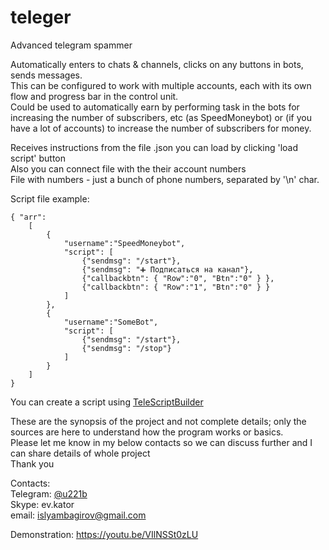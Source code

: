 # teleger

Advanced telegram spammer   

Automatically enters to chats & channels, clicks on any buttons in bots, sends messages.      
This can be configured to work with multiple accounts, each with its own flow and progress bar in the control unit.     
Could be used to automatically earn by performing task in the bots for increasing the number of subscribers, etc (as SpeedMoneybot) or (if you have a lot of accounts) to increase the number of subscribers for money.    


Receives instructions from the file .json you can load by clicking 'load script' button     
Also you can connect file with the their account numbers      
File with numbers - just a bunch of phone numbers, separated by '\n' char.      

Script file example:     

    { "arr": 
        [ 
            { 
                "username":"SpeedMoneybot",       
                "script": [      
                    {"sendmsg": "/start"},     
                    {"sendmsg": "➕ Подписаться на канал"},        
                    {"callbackbtn": { "Row":"0", "Btn":"0" } },      
                    {"callbackbtn": { "Row":"1", "Btn":"0" } }     
                ]     
            },     
            {
                "username":"SomeBot",    
                "script": [    
                    {"sendmsg": "/start"},     
                    {"sendmsg": "/stop"} 
                ]     
            }     
        ] 
    }    

You can create a script using <a href='https://github.com/EvKator/TeleScriptBuilder'>TeleScriptBuilder</a>    

These are the synopsis of the project and not complete details; only the sources are here to understand how the program works or basics.     
Please let me know in my below contacts so we can discuss further and I can share details of whole project    
Thank you     

Contacts:     
Telegram: <a href="http://t.me/u221b">@u221b</a>      
Skype: ev.kator     
email: islyambagirov@gmail.com    

Demonstration: <https://youtu.be/VIlNSSt0zLU> 
